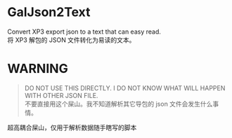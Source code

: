 # GalJson2Text

Convert XP3 export json to a text that can easy read.  
将 XP3 解包的 JSON 文件转化为易读的文本。

# WARNING

> DO NOT USE THIS DIRECTLY. I DO NOT KNOW WHAT WILL HAPPEN WITH OTHER JSON FILE.  
> 不要直接用这个屎山。我不知道解析其它导包的 json 文件会发生什么事情。

超高耦合屎山，仅用于解析数据随手瞎写的脚本
